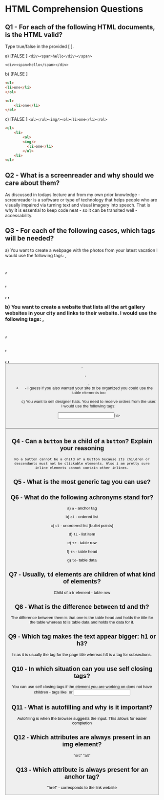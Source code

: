 # HTML Comprehension Questions

## Q1 - For each of the following HTML documents, is the HTML valid?

Type true/false in the provided [ ].

a) [FALSE ] `<div><span>hello</div></span>`

`<div><span>hello</span></div>`

b) [FALSE ]

```html
<ul>
<li>one</li>
</ol>
```

```html
<ul>
    <li>one</li>
</ol>
```


c) [FALSE ] `<ul></ul><img/><ol><li>one</li></ol>`

```html
<ul>
    <li>
        <ol>
        <img/>
          <li>one</li>
        </ol>
    <li>
<ul>
```

## Q2 - What is a screenreader and why should we care about them?

As discussed in todays lecture and from my own prior knowledge - screenreader is a software or type of technology that helps people who are visually impaired via turning text and visual imagery into speech. That is why it is essential to keep code neat - so it can be translted well - accessability.

## Q3 - For each of the following cases, which tags will be needed?

a) You want to create a webpage with the photos from your latest vacation
I would use the following tags:
    <hi>, <h2>, <h3>, <p>, <img>, 

b) You want to create a website that lists all the art gallery websites in your city and links to their website.
 I would use the following tags:
    <hi>, <h2>, <h3>, <p>, <img>, <button>, <ol>, <ul>, <li> <a>- i guess if you also wanted your site to be organized you could use the table elements too <tr><td><th>

c) You want to sell designer hats. You need to receive orders from the user.
I would use the following tags:
    <Img><form><input>hi><h2><h3><p><button>

## Q4 - Can a `button` be a child of a `button`? Explain your reasoning
    No a button cannot be a child of a button because its children or descendants must not be clickable elements. Also i am pretty sure inline elements cannot contain other inlines.

## Q5 - What is the most generic tag you can use?
<div>

## Q6 - What do the following achronyms stand for?

a) `a` - anchor tag

b) `ol` - ordered list

c) `ul` - unordered list (bullet points)

d) `li` - list item

e) `tr` - table row

f) `th` - table head

g) `td`- table data

## Q7 - Usually, `td` elements are children of what kind of elements?

Child of a tr element - table row

## Q8 - What is the difference between td and th?

The difference between them is that one is the table head and holds the title for the table whereas td is table data and holds the data for it.

## Q9 - Which tag makes the text appear bigger: h1 or h3?

hi as it is usually the tag for the page title whereas h3 is a tag for subsections.

## Q10 - In which situation can you use self closing tags?

You can use self closing tags if the element you are working on does not have children - tags like <img> or <input>

## Q11 - What is autofilling and why is it important?

Autofilling is when the browser suggests the input. This allows for easier completion

## Q12 - Which attributes are always present in an img element?
"src"
"alt"

## Q13 - Which attribute is always present for an anchor tag?
"href" - corresponds to the link website